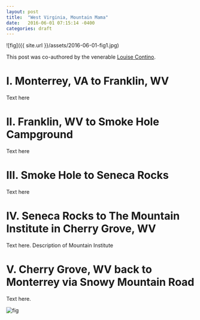 ```yaml
---
layout: post
title:  "West Virginia, Mountain Mama"
date:   2016-06-01 07:15:14 -0400
categories: draft
---
```


![fig]({{ site.url }}/assets/2016-06-01-fig1.jpg)

This post was co-authored by the venerable [Louise Contino](http://www.picturingwanteete.com/).

# I. Monterrey, VA to Franklin, WV

Text here

# II. Franklin, WV to Smoke Hole Campground

Text here

# III. Smoke Hole to Seneca Rocks

Text here

# IV. Seneca Rocks to The Mountain Institute in Cherry Grove, WV

Text here. Description of Mountain Institute

# V. Cherry Grove, WV back to Monterrey via Snowy Mountain Road

Text here.

![fig](http://www.ezilon.com/maps/images/usa/west_virginia_simple.gif)

